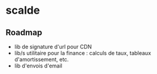# scalde

## Roadmap

* lib de signature d'url pour CDN
* lib/s utilitaire pour la finance : calculs de taux, tableaux d'amortissement, etc.
* lib d'envois d'email
